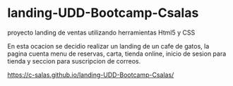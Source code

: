 # landing-UDD-Bootcamp-Csalas

proyecto landing de ventas utilizando herramientas Html5 y CSS

En esta ocacion se decidio realizar un landing de un cafe de gatos, la pagina cuenta menu de reservas, carta, tienda online, inicio de sesion para tienda y seccion para suscripcion de correos.

https://c-salas.github.io/landing-UDD-Bootcamp-Csalas/

